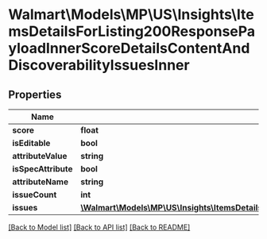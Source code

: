 # Walmart\Models\MP\US\Insights\ItemsDetailsForListing200ResponsePayloadInnerScoreDetailsContentAndDiscoverabilityIssuesInner

## Properties

Name | Type | Description | Notes
------------ | ------------- | ------------- | -------------
**score** | **float** |  | [optional]
**isEditable** | **bool** |  | [optional]
**attributeValue** | **string** |  | [optional]
**isSpecAttribute** | **bool** |  | [optional]
**attributeName** | **string** |  | [optional]
**issueCount** | **int** |  | [optional]
**issues** | [**\Walmart\Models\MP\US\Insights\ItemsDetailsForListing200ResponsePayloadInnerScoreDetailsContentAndDiscoverabilityIssuesInnerIssuesInner[]**](ItemsDetailsForListing200ResponsePayloadInnerScoreDetailsContentAndDiscoverabilityIssuesInnerIssuesInner.md) |  | [optional]


[[Back to Model list]](./) [[Back to API list]](../../../../../README.md#supported-apis) [[Back to README]](../../../../../README.md)
